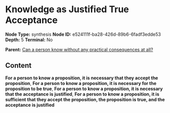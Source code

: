 # Knowledge as Justified True Acceptance

**Node Type:** synthesis
**Node ID:** e524111f-ba28-426d-89b6-6fadf3edde53
**Depth:** 5
**Terminal:** No

**Parent:** [Can a person know without any practical consequences at all?](can-a-person-know-without-any-practical-consequences-at-all-antithesis-a9bb272e-dd34-42f7-ab9d-8a89e7cd3520.md)

## Content

**For a person to know a proposition, it is necessary that they accept the proposition**, **For a person to know a proposition, it is necessary for the proposition to be true**, **For a person to know a proposition, it is necessary that the acceptance is justified**, **For a person to know a proposition, it is sufficient that they accept the proposition, the proposition is true, and the acceptance is justified**
